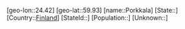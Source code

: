 ﻿---
location: [59.93,24.42]
type: City
tags:
- geo/City


SpocWebEntityId: 33465
isDeleted: false
confidential: public

---
[geo-lon::24.42]
[geo-lat::59.93]
[name::Porkkala]
[State::]
[Country::[Finland](geo/Continent/Europe/Finland.md)]
[StateId::]
[Population::]
[Unknown::]

